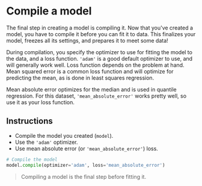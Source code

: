 # Compile a model #

The final step in creating a model is compiling it. Now that you've created a model, you have to compile it before you can fit it to data. This finalizes your model, freezes all its settings, and prepares it to meet some data!

During compilation, you specify the optimizer to use for fitting the model to the data, and a loss function. `'adam'` is a good default optimizer to use, and will generally work well. Loss function depends on the problem at hand. Mean squared error is a common loss function and will optimize for predicting the mean, as is done in least squares regression.

Mean absolute error optimizes for the median and is used in quantile regression. For this dataset, `'mean_absolute_error'` works pretty well, so use it as your loss function.

## Instructions ##

* Compile the model you created (`model`).
* Use the `'adam'` optimizer.
* Use mean absolute error (or `'mean_absolute_error'`) loss.

```python
# Compile the model
model.compile(optimizer='adam', loss='mean_absolute_error')
```

> Compiling a model is the final step before fitting it.